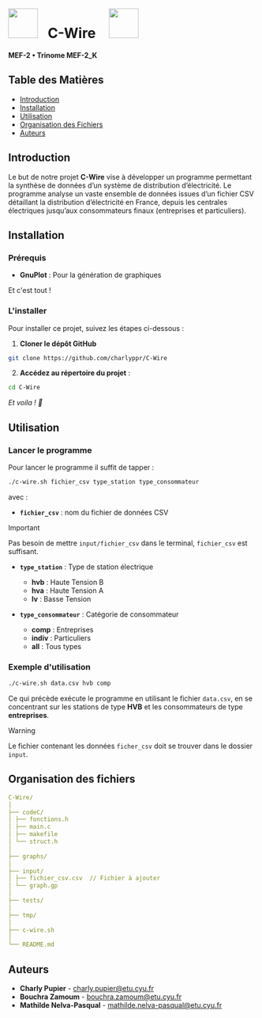 # <img width="60" src="https://cdn-icons-png.flaticon.com/512/1534/1534189.png">&nbsp;&nbsp; C-Wire &nbsp;&nbsp; <img width="60" src="https://cdn-icons-png.flaticon.com/512/1534/1534189.png">&nbsp;&nbsp;

**MEF-2 • Trinome MEF-2_K**

## Table des Matières 
- [Introduction](#introduction)
- [Installation](#installation)
- [Utilisation](#utilisation)
- [Organisation des Fichiers](#organisation-des-fichiers)
- [Auteurs](#auteurs)

## Introduction

Le but de notre projet **C-Wire** vise à développer un programme permettant la synthèse de données d’un système de distribution d’électricité. Le programme analyse un vaste ensemble de données issues d’un fichier CSV détaillant la distribution d’électricité en France, depuis les centrales électriques jusqu’aux consommateurs finaux (entreprises et particuliers).

## Installation

### Prérequis

- **GnuPlot** : Pour la génération de graphiques  
  
Et c'est tout !

### L'installer

Pour installer ce projet, suivez les étapes ci-dessous :

1. **Cloner le dépôt GitHub**
```bash
git clone https://github.com/charlyppr/C-Wire
```

2. **Accédez au répertoire du projet** :
```bash
cd C-Wire
```

*Et voila ! 🎉*

## Utilisation

### Lancer le programme

Pour lancer le programme il suffit de tapper :

```bash
./c-wire.sh fichier_csv type_station type_consommateur
```

avec :

- **`fichier_csv`** : nom du fichier de données CSV

> [!IMPORTANT] 
> Pas besoin de mettre `input/fichier_csv` dans le terminal, `fichier_csv` est suffisant.

- **`type_station`** : Type de station électrique
    - **hvb** : Haute Tension B
    - **hva** : Haute Tension A
    - **lv** : Basse Tension

- **`type_consommateur`**  : Catégorie de consommateur
    - **comp** : Entreprises
    - **indiv** : Particuliers
    - **all** : Tous types

### Exemple d'utilisation
```bash
./c-wire.sh data.csv hvb comp
```

Ce qui précède exécute le programme en utilisant le fichier `data.csv`, en se concentrant sur les stations de type **HVB** et les consommateurs de type **entreprises**.

> [!WARNING] 
> Le fichier contenant les données `ficher_csv` doit se trouver dans le dossier `input`.  

## Organisation des fichiers

```yaml
C-Wire/
│ 
├── codeC/ 
│ ├── fonctions.h 
│ ├── main.c 
│ ├── makefile 
│ └── struct.h 
│ 
├── graphs/ 
│ 
├── input/ 
│ ├── fichier_csv.csv  // Fichier à ajouter
│ └── graph.gp 
│ 
├── tests/ 
│ 
├── tmp/ 
│ 
├── c-wire.sh 
│ 
└── README.md
```

## Auteurs

- **Charly Pupier** - [charly.pupier@etu.cyu.fr](mailto:charly.pupier@etu.cyu.fr)
- **Bouchra Zamoum** - [bouchra.zamoum@etu.cyu.fr](mailto:bouchra.zamoum@etu.cyu.fr)
- **Mathilde Nelva-Pasqual** - [mathilde.nelva-pasqual@etu.cyu.fr](mailto:mathilde.nelva-pasqual@etu.cyu.fr)